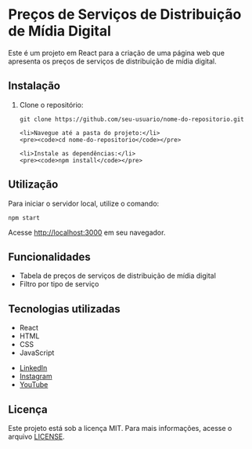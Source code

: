 <!DOCTYPE html>
<html lang="pt-br">
<head>
  <meta charset="UTF-8">
  <title>Preços de Serviços de Distribuição de Mídia Digital</title>
</head>
<body>
  <h1>Preços de Serviços de Distribuição de Mídia Digital</h1>
  <p>Este é um projeto em React para a criação de uma página web que apresenta os preços de serviços de distribuição de mídia digital.</p>

  <h2>Instalação</h2>
  <ol>
    <li>Clone o repositório:</li>
    <pre><code>git clone https://github.com/seu-usuario/nome-do-repositorio.git</code></pre>

    <li>Navegue até a pasta do projeto:</li>
    <pre><code>cd nome-do-repositorio</code></pre>

    <li>Instale as dependências:</li>
    <pre><code>npm install</code></pre>
  </ol>

  <h2>Utilização</h2>
  <p>Para iniciar o servidor local, utilize o comando:</p>
  <pre><code>npm start</code></pre>
  <p>Acesse <a href="http://localhost:3000">http://localhost:3000</a> em seu navegador.</p>

  <h2>Funcionalidades</h2>
  <ul>
    <li>Tabela de preços de serviços de distribuição de mídia digital</li>
    <li>Filtro por tipo de serviço </li>
  </ul>

  <h2>Tecnologias utilizadas</h2>
  <ul>
    <li>React</li>
    <li>HTML</li>
    <li>CSS</li>
    <li>JavaScript</li>
  </ul>
  <ul>
  <li><a href="https://www.linkedin.com/in/vitor-santos-6b2727211/">LinkedIn</a></li>
  <li><a href="https://www.instagram.com/vitorsantosic/">Instagram</a></li>
  <li><a href="https://www.youtube.com/channel/UCuAgCSAOAWiI-mv_NzUerXg">YouTube</a></li>
</ul>


  <h2>Licença</h2>
  <p>Este projeto está sob a licença MIT. Para mais informações, acesse o arquivo <a href="LICENSE">LICENSE</a>.</p>
</body>
</html>
